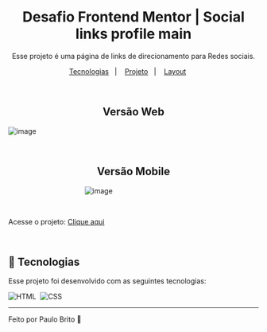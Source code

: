 <h1 align="center"> Desafio Frontend Mentor | Social links profile main </h1>
<p align="center">
Esse projeto é uma página de links de direcionamento para Redes sociais.
</p>

<p align="center">
  <a href="#-tecnologias">Tecnologias</a>&nbsp;&nbsp;&nbsp;|&nbsp;&nbsp;&nbsp;
  <a href="#-projeto">Projeto</a>&nbsp;&nbsp;&nbsp;|&nbsp;&nbsp;&nbsp;
  <a href="#-layout">Layout</a>&nbsp;&nbsp;&nbsp;&nbsp;&nbsp;&nbsp;
</p>

<br>

<h2 align="center"> Versão Web  </h2>

![image](https://github.com/Paulobritto34/Desafio_Frontend_Mentor_Social_links_profile_main/assets/98286250/e70ed253-5aac-44eb-b566-71dac7995578)

<br>

<h2 align="center"> Versão Mobile </h2>

&nbsp;&nbsp;&nbsp;&nbsp;&nbsp;&nbsp;&nbsp;&nbsp;&nbsp;&nbsp;&nbsp;&nbsp;&nbsp;&nbsp;&nbsp;&nbsp;&nbsp;&nbsp;&nbsp;&nbsp;&nbsp;&nbsp;&nbsp;&nbsp;&nbsp;&nbsp;&nbsp;&nbsp;&nbsp;&nbsp;&nbsp;&nbsp;&nbsp;&nbsp;&nbsp;&nbsp;&nbsp;&nbsp;&nbsp;![image](https://github.com/Paulobritto34/Desafio_Frontend_Mentor_Social_links_profile_main/assets/98286250/fca088fe-94d5-4d0c-b6fa-041a5cc55aa7)


<br>

Acesse o projeto: <a href="#" target="_blank">Clique aqui</a>

<br>

## 🚀 Tecnologias

Esse projeto foi desenvolvido com as seguintes tecnologias:

![HTML](https://img.shields.io/badge/-HTML-05122A?style=flat&logo=HTML5)&nbsp;
![CSS](https://img.shields.io/badge/-CSS-05122A?style=flat&logo=CSS3&logoColor=1572B6)&nbsp;

---

Feito por Paulo Brito 🧐
